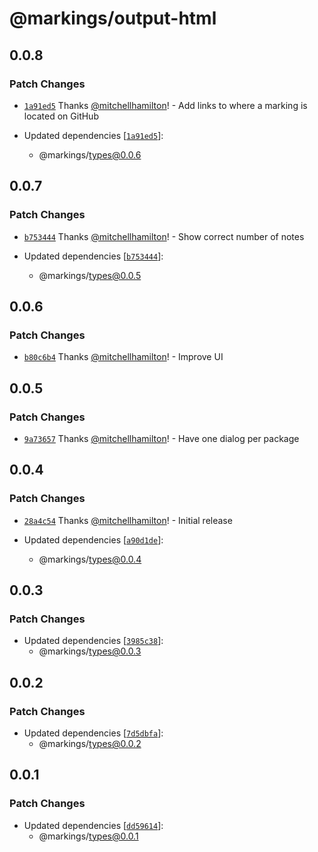# @markings/output-html

## 0.0.8

### Patch Changes

- [`1a91ed5`](https://github.com/Thinkmill/markings/commit/1a91ed542432d652ba2f8f56c26226f9840cd5ed) Thanks [@mitchellhamilton](https://github.com/mitchellhamilton)! - Add links to where a marking is located on GitHub

- Updated dependencies [[`1a91ed5`](https://github.com/Thinkmill/markings/commit/1a91ed542432d652ba2f8f56c26226f9840cd5ed)]:
  - @markings/types@0.0.6

## 0.0.7

### Patch Changes

- [`b753444`](https://github.com/Thinkmill/markings/commit/b753444c8d0c16fd5be18dfa57fbe40ca294ac11) Thanks [@mitchellhamilton](https://github.com/mitchellhamilton)! - Show correct number of notes

- Updated dependencies [[`b753444`](https://github.com/Thinkmill/markings/commit/b753444c8d0c16fd5be18dfa57fbe40ca294ac11)]:
  - @markings/types@0.0.5

## 0.0.6

### Patch Changes

- [`b80c6b4`](https://github.com/Thinkmill/markings/commit/b80c6b401ac828ae805b9102aa1a6b12680a0e4c) Thanks [@mitchellhamilton](https://github.com/mitchellhamilton)! - Improve UI

## 0.0.5

### Patch Changes

- [`9a73657`](https://github.com/Thinkmill/markings/commit/9a736573326003a12c09dd38dd76859c78113eb7) Thanks [@mitchellhamilton](https://github.com/mitchellhamilton)! - Have one dialog per package

## 0.0.4

### Patch Changes

- [`28a4c54`](https://github.com/Thinkmill/markings/commit/28a4c54dcb2d765234194624ccc9fa8bf70a38b8) Thanks [@mitchellhamilton](https://github.com/mitchellhamilton)! - Initial release

- Updated dependencies [[`a90d1de`](https://github.com/Thinkmill/markings/commit/a90d1de4e0b1ae0177b1c9dac8629bfece351faa)]:
  - @markings/types@0.0.4

## 0.0.3

### Patch Changes

- Updated dependencies [[`3985c38`](https://github.com/Thinkmill/markings/commit/3985c38bbfead32d7aa6559ca07205621ba3ec2f)]:
  - @markings/types@0.0.3

## 0.0.2

### Patch Changes

- Updated dependencies [[`7d5dbfa`](https://github.com/Thinkmill/markings/commit/7d5dbfa6b57b6ce7166f6cc2efca457e66db9dca)]:
  - @markings/types@0.0.2

## 0.0.1

### Patch Changes

- Updated dependencies [[`dd59614`](https://github.com/Thinkmill/markings/commit/dd596143b68ded17301aafb4301a5b2718ae8272)]:
  - @markings/types@0.0.1
